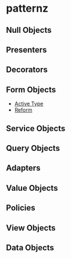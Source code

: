 # patternz

## Null Objects
## Presenters
## Decorators
## Form Objects
* [Active Type](https://github.com/makandra/active_type)
* [Reform](https://github.com/apotonick/reform)

## Service Objects
## Query Objects
## Adapters
## Value Objects
## Policies
## View Objects
## Data Objects
